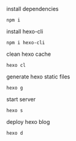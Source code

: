 install dependencies

```
npm i
```

install hexo-cli

```
npm i hexo-cli
```

clean hexo cache

```
hexo cl
```

generate hexo static files

```
hexo g
```

start server

```
hexo s
```

deploy hexo blog

```
hexo d
```